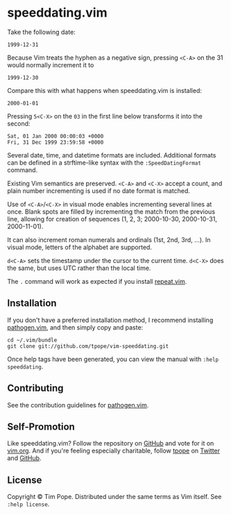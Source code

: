 # speeddating.vim

Take the following date:

    1999-12-31

Because Vim treats the hyphen as a negative sign, pressing `<C-A>` on the 31
would normally increment it to

    1999-12-30

Compare this with what happens when speeddating.vim is installed:

    2000-01-01

Pressing `5<C-X>` on the `03` in the first line below transforms it into the
second:

    Sat, 01 Jan 2000 00:00:03 +0000
    Fri, 31 Dec 1999 23:59:58 +0000

Several date, time, and datetime formats are included.  Additional formats can
be defined in a strftime-like syntax with the `:SpeedDatingFormat` command.

Existing Vim semantics are preserved.  `<C-A>` and `<C-X>` accept a count, and
plain number incrementing is used if no date format is matched.

Use of `<C-A>`/`<C-X>` in visual mode enables incrementing several lines at
once.  Blank spots are filled by incrementing the match from the previous
line, allowing for creation of sequences (1, 2, 3; 2000-10-30, 2000-10-31,
2000-11-01).

It can also increment roman numerals and ordinals (1st, 2nd, 3rd, ...).  In
visual mode, letters of the alphabet are supported.

`d<C-A>` sets the timestamp under the cursor to the current time.  `d<C-X>`
does the same, but uses UTC rather than the local time.

The `.` command will work as expected if you install
[repeat.vim](https://github.com/tpope/vim-repeat).

## Installation

If you don't have a preferred installation method, I recommend
installing [pathogen.vim](https://github.com/tpope/vim-pathogen), and
then simply copy and paste:

    cd ~/.vim/bundle
    git clone git://github.com/tpope/vim-speeddating.git

Once help tags have been generated, you can view the manual with
`:help speeddating`.

## Contributing

See the contribution guidelines for
[pathogen.vim](https://github.com/tpope/vim-pathogen#readme).

## Self-Promotion

Like speeddating.vim?  Follow the repository on
[GitHub](https://github.com/tpope/vim-speeddating) and vote for it on
[vim.org](http://www.vim.org/scripts/script.php?script_id=2120).  And if
you're feeling especially charitable, follow [tpope](http://tpo.pe/) on
[Twitter](http://twitter.com/tpope) and
[GitHub](https://github.com/tpope).

## License

Copyright © Tim Pope.  Distributed under the same terms as Vim itself.
See `:help license`.
